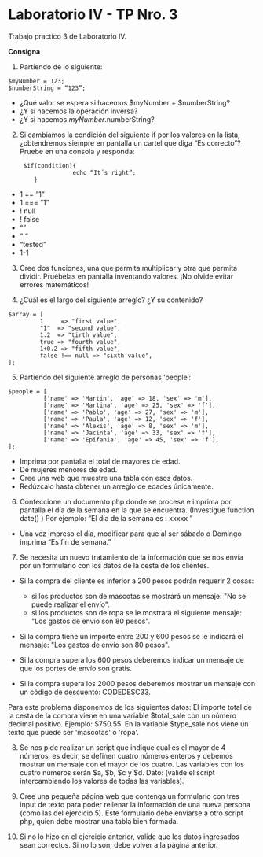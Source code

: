 # Laboratorio IV - TP Nro. 3

Trabajo practico 3 de Laboratorio IV.

**Consigna**

1. Partiendo de lo siguiente:
<pre><code>$myNumber = 123; 
$numberString = “123”;
</pre></code>
  - ¿Qué valor se espera si hacemos $myNumber + $numberString? 
  - ¿Y si hacemos la operación inversa?
  - ¿Y si hacemos $myNumber.$numberString?

2.	Si cambiamos la condición del siguiente if por los valores en la lista, ¿obtendremos siempre en pantalla un cartel que diga “Es correcto”? Pruebe en una consola y responda:
       <pre><code> $if(condition){
                   echo “It´s right”; 
        }</pre></code>

  -	1 == ”1”
  -	1 === ”1”
  -	! null 
  -	! false 
  -	“” 
  -	“ “ 
  -	“tested” 
  -	1-1

3.	Cree dos funciones, una que permita multiplicar y otra que permita dividir. Pruébelas en pantalla inventando valores. ¡No olvide evitar errores matemáticos!

4.	¿Cuál es el largo del siguiente arreglo? ¿Y su contenido?
 <pre><code>$array = [  
         1     => "first value",
         "1"  => "second value",    
         1.2  => "tirth value",    
         true => "fourth value",    
         1+0.2 => "fifth value",    
         false !== null => "sixth value", 
]; </pre></code>

5.	Partiendo del siguiente arreglo de personas ‘people’:

<pre><code>$people = [ 
          ['name' => 'Martin', 'age' => 18, 'sex' => 'm'], 
          ['name' => 'Martina', 'age' => 25, 'sex' => 'f'], 
          ['name' => 'Pablo', 'age' => 27, 'sex' => 'm'], 
          ['name' => 'Paula', 'age' => 12, 'sex' => 'f'], 
          ['name' => 'Alexis', 'age' => 8, 'sex' => 'm'], 
          ['name' => 'Jacinta', 'age' => 33, 'sex' => 'f'], 
          ['name' => 'Epifania', 'age' => 45, 'sex' => 'f'], 
]; </pre></code>
  -	Imprima por pantalla el total de mayores de edad.
  -	De mujeres menores de edad. 
  -	Cree una web que muestre una tabla con esos datos. 
  -	Redúzcalo hasta obtener un arreglo de edades únicamente.

6.	Confeccione un documento php donde se procese e imprima por pantalla el día de la semana en la que se encuentra. (Investigue function date() )
Por ejemplo: “El día de la semana es : xxxxx ”

  - Una vez impreso el día, modificar para que al ser sábado o Domingo imprima “Es fin de semana.”

7.	Se necesita un nuevo tratamiento de la información que se nos envía por un formulario con los datos de la cesta de los clientes.

  - Si la compra del cliente es inferior a 200 pesos podrán requerir 2 cosas:
    - si los productos son de mascotas se mostrará un mensaje: "No se puede realizar el envío".
    - si los productos son de ropa se le mostrará el siguiente mensaje: "Los gastos de envío son 80 pesos".

  - Si la compra tiene un importe entre 200 y 600 pesos se le indicará el mensaje: "Los gastos de envío son 80 pesos".

  - Si la compra supera los 600 pesos deberemos indicar un mensaje de que los portes de envío son gratis.

  - Si la compra supera los 2000 pesos deberemos mostrar un mensaje con un código de descuento: CODEDESC33.

Para este problema disponemos de los siguientes datos:
El importe total de la cesta de la compra viene en una variable $total_sale con un número decimal positivo. Ejemplo: $750.55.
En la variable $type_sale nos viene un texto que puede ser 'mascotas' o 'ropa'.

8.	Se nos pide realizar un script que indique cual es el mayor de 4 números, es decir, se definen cuatro números enteros y debemos mostrar un mensaje con el mayor de los cuatro. Las variables con los cuatro números serán $a, $b, $c y $d.
Dato: (valide el script intercambiando los valores de todas las variables).

9.	Cree una pequeña página web que contenga un formulario con tres input de texto para poder rellenar la información de una nueva persona (como las del ejercicio 5). Este formulario debe enviarse a otro script php, quien debe mostrar una tabla bien formada.

10.	Si no lo hizo en el ejercicio anterior, valide que los datos ingresados sean correctos. Si no lo son, debe volver a la página anterior.
